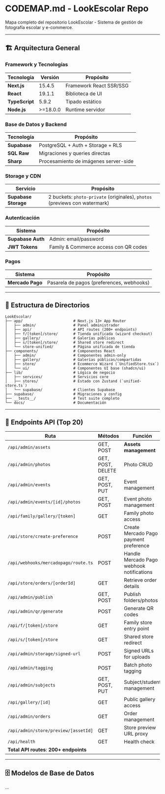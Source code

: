 # CODEMAP.md - LookEscolar Repo

Mapa completo del repositorio LookEscolar - Sistema de gestión de fotografía escolar y e-commerce.

---

## 🏗️ Arquitectura General

### **Framework y Tecnologías**
| Tecnología   | Versión   | Propósito                                   |
|--------------|-----------|---------------------------------------------|
| **Next.js**  | 15.4.5    | Framework React SSR/SSG                    |
| **React**    | 19.1.1    | Biblioteca de UI                            |
| **TypeScript**| 5.9.2    | Tipado estático                             |
| **Node.js**  | >=18.0.0  | Runtime servidor                            |

### **Base de Datos y Backend**
| Tecnología  | Propósito                                                      |
|-------------|----------------------------------------------------------------|
| **Supabase**| PostgreSQL + Auth + Storage + RLS                               |
| **SQL Raw** | Migraciones y queries directas                                  |
| **Sharp**   | Procesamiento de imágenes server-side                           |

### **Storage y CDN**
| Servicio          | Propósito                                       |
|-------------------|-------------------------------------------------|
| **Supabase Storage**| 2 buckets: `photo-private` (originales), `photos` (previews con watermark) |

### **Autenticación**
| Sistema           | Propósito                                          |
|-------------------|----------------------------------------------------|
| **Supabase Auth** | Admin: email/password                              |
| **JWT Tokens**    | Family & Commerce access con QR codes              |

### **Pagos**
| Sistema           | Propósito                                          |
|-------------------|----------------------------------------------------|
| **Mercado Pago**  | Pasarela de pagos (preferences, webhooks)          |

---

## 📂 Estructura de Directorios

```plaintext
LookEscolar/
├── app/                       # Next.js 13+ App Router
│   ├── admin/                 # Panel administrador
│   ├── api/                   # API routes (200+ endpoints)
│   ├── f/[token]/store/       # Tienda unificada (wizard checkout)
│   ├── gallery/               # Galerías públicas
│   ├── s/[token]/store/       # Shared store redirect
│   └── store-unified/         # Página unificada de tienda
├── components/                # Componentes React
│   ├── admin/                 # Componentes admin-only
│   ├── gallery/               # Galerías públicas/compartidas
│   ├── store/                 # Ecommerce Wizard (`UnifiedStore.tsx`)
│   └── ui/                    # Componentes UI base (shadcn/ui)
├── lib/                       # Lógica de negocio
│   ├── services/              # Servicios core
│   ├── stores/                # Estado con Zustand (`unified-store.ts`)
│   └── supabase/              # Clientes Supabase
├── supabase/                  # Migraciones y config
├── __tests__/                 # Test suite completo
└── docs/                      # Documentación
```

---

## 🔌 Endpoints API (Top 20)

| **Ruta**                                      | **Métodos** | **Función**                                          |
|-----------------------------------------------|-------------|------------------------------------------------------|
| `/api/admin/assets`                           | GET, POST   | **Assets management**                                |
| `/api/admin/photos`                           | GET, POST, DELETE | Photo CRUD                                   |
| `/api/admin/events`                           | GET, POST, PUT    | Event management                              |
| `/api/admin/events/[id]/photos`               | GET, POST   | Event photo management                             |
| `/api/family/gallery/[token]`                 | GET         | Family photo access                                 |
| `/api/store/create-preference`                | POST        | Create Mercado Pago payment preference              |
| `/api/webhooks/mercadopago/route.ts`          | POST        | Handle Mercado Pago webhook notifications           |
| `/api/store/orders/[orderId]`                 | GET         | Retrieve order details                              |
| `/api/admin/publish`                          | GET, POST   | Publish folders/photos                              |
| `/api/admin/qr/generate`                      | POST        | Generate QR codes                                   |
| `/api/f/[token]/store`                        | GET         | Family store entry point                            |
| `/api/s/[token]/store`                        | GET         | Shared store redirect                               |
| `/api/admin/storage/signed-url`               | POST        | Signed URLs for uploads                             |
| `/api/admin/tagging`                          | POST        | Batch photo tagging                                 |
| `/api/admin/subjects`                         | GET, POST, PUT | Subject/student management                      |
| `/api/gallery/[id]`                           | GET         | Public gallery access                               |
| `/api/admin/orders`                           | GET         | Order management                                    |
| `/api/admin/store/preview/[assetId]`          | GET         | Store preview URL proxy                             |
| `/api/health`                                 | GET         | Health check                                        |
| **Total API routes**: **200+ endpoints**                                                                    |

---

## 🗄️ Modelos de Base de Datos
...
